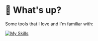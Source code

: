  # 👋 What's up?


Some tools that I love and I'm familiar with:

 [![My Skills](https://skillicons.dev/icons?i=cs,js,vue,nuxt,html,css,bootstrap,tailwind,git,github,linux,bash,docker,rider,neovim)](https://github.com/ParsaJR/ParsaJR)
 

